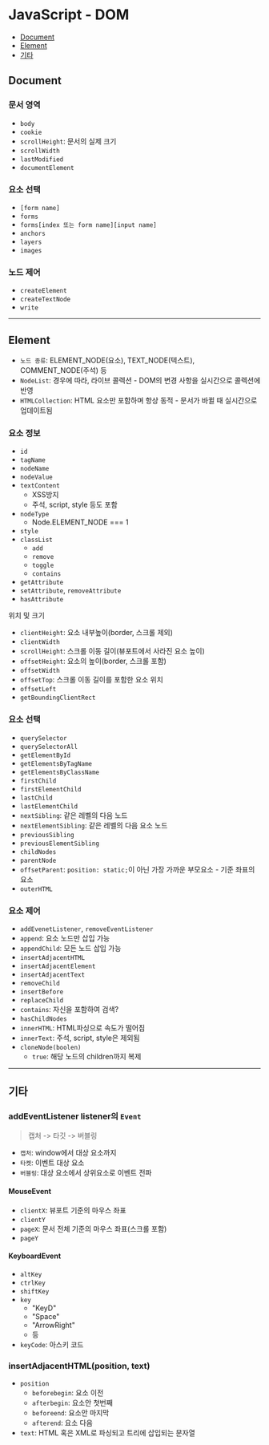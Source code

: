 # JavaScript - DOM

- [Document](#document)
- [Element](#element)
- [기타](#기타)

## Document

### 문서 영역

- `body`
- `cookie`
- `scrollHeight`: 문서의 실제 크기
- `scrollWidth`
- `lastModified`
- `documentElement`

### 요소 선택

- `[form name]`
- `forms`
- `forms[index 또는 form name][input name]`
- `anchors`
- `layers`
- `images`

### 노드 제어

- `createElement`
- `createTextNode`
- `write`

---

## Element

- `노드 종류`: ELEMENT_NODE(요소), TEXT_NODE(텍스트), COMMENT_NODE(주석) 등
- `NodeList`: 경우에 따라, 라이브 콜렉션 - DOM의 변경 사항을 실시간으로 콜렉션에 반영
- `HTMLCollection`: HTML 요소만 포함하며 항상 동적 - 문서가 바뀔 때 실시간으로 업데이트됨

### 요소 정보

- `id`
- `tagName`
- `nodeName`
- `nodeValue`
- `textContent`
  - XSS방지
  - 주석, script, style 등도 포함
- `nodeType`
  - Node.ELEMENT_NODE === 1
- `style`
- `classList`
  - `add`
  - `remove`
  - `toggle`
  - `contains`
- `getAttribute`
- `setAttribute`, `removeAttribute`
- `hasAttribute`

위치 및 크기

- `clientHeight`: 요소 내부높이(border, 스크롤 제외)
- `clientWidth`
- `scrollHeight`: 스크롤 이동 길이(뷰포트에서 사라진 요소 높이)
- `offsetHeight`: 요소의 높이(border, 스크롤 포함)
- `offsetWidth`
- `offsetTop`: 스크롤 이동 길이를 포함한 요소 위치
- `offsetLeft`
- `getBoundingClientRect`

### 요소 선택

- `querySelector`
- `querySelectorAll`
- `getElementById`
- `getElementsByTagName`
- `getElementsByClassName`
- `firstChild`
- `firstElementChild`
- `lastChild`
- `lastElementChild`
- `nextSibling`: 같은 레벨의 다음 노드
- `nextElementSibling`: 같은 레벨의 다음 요소 노드
- `previousSibling`
- `previousElementSibling`
- `childNodes`
- `parentNode`
- `offsetParent`: `position: static;`이 아닌 가장 가까운 부모요소 - 기준 좌표의 요소
- `outerHTML`

### 요소 제어

- `addEvenetListener`, `removeEventListener`
- `append`: 요소 노드만 삽입 가능
- `appendChild`: 모든 노드 삽입 가능
- `insertAdjacentHTML`
- `insertAdjacentElement`
- `insertAdjacentText`
- `removeChild`
- `insertBefore`
- `replaceChild`
- `contains`: 자신을 포함하여 검색?
- `hasChildNodes`
- `innerHTML`: HTML파싱으로 속도가 떨어짐
- `innerText`: 주석, script, style은 제외됨
- `cloneNode(boolen)`
  - `true`: 해당 노드의 children까지 복제

---

## 기타

### addEventListener listener의 `Event`

> 캡처 -> 타깃 -> 버블링

- `캡처`: window에서 대상 요소까지
- `타켓`: 이벤트 대상 요소
- `버블링`: 대상 요소에서 상위요소로 이벤트 전파

#### MouseEvent

- `clientX`: 뷰포트 기준의 마우스 좌표
- `clientY`
- `pageX`: 문서 전체 기준의 마우스 좌표(스크롤 포함)
- `pageY`

#### KeyboardEvent

- `altKey`
- `ctrlKey`
- `shiftKey`
- `key`
  - "KeyD"
  - "Space"
  - "ArrowRight"
  - 등
- `keyCode`: 아스키 코드

### insertAdjacentHTML(position, text)

- `position`
  - `beforebegin`: 요소 이전
  - `afterbegin`: 요소안 첫번째
  - `beforeend`: 요소안 마지막
  - `afterend`: 요소 다음
- `text`: HTML 혹은 XML로 파싱되고 트리에 삽입되는 문자열
